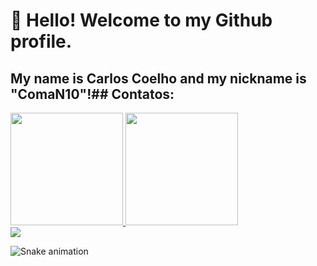 # 👋 Hello! Welcome to my Github profile.
## My name is Carlos Coelho and my nickname is "ComaN10"!## Contatos:

<div>
<a href="https://github.com/ComaN10">
<img loading="lazy" height="180em" src="https://github-readme-stats.vercel.app/api/top-langs/?username=ComaN10&layout=compact&langs_count=7&theme=dracula"/>
<img loading="lazy" height="180em" src="https://github-readme-stats.vercel.app/api?username=ComaN10&show_icons=true&theme=dracula&include_all_commits=true&count_private=true"/>
</div>

<div>
<a href="https://www.linkedin.com/in/carlos-coelho03/" target="_blank"><img loading="lazy" src="https://img.shields.io/badge/-LinkedIn-%230077B5?style=for-the-badge&logo=linkedin&logoColor=white" target="_blank"></a>   
</div>

![Snake animation](https://github.com/seu-usuário-aqui/seu-usuário-aqui/blob/output/github-contribution-grid-snake.svg)
